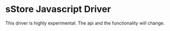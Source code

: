# sStore Javascript Driver

This driver is highly experimental. The api and the functionality will change.
